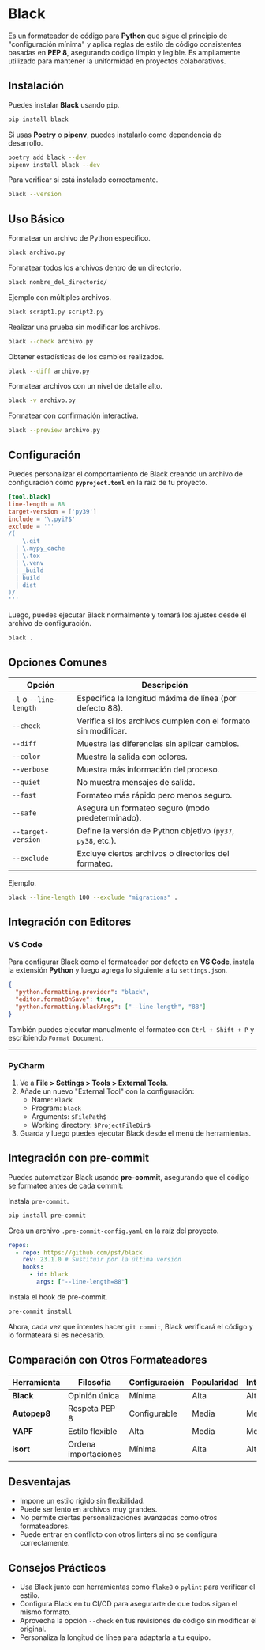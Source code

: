 # **Black**

Es un formateador de código para **Python** que sigue el principio de "configuración mínima" y aplica reglas de estilo de código consistentes basadas en **PEP 8**, asegurando código limpio y legible. Es ampliamente utilizado para mantener la uniformidad en proyectos colaborativos.

## **Instalación**

Puedes instalar **Black** usando `pip`.

```bash
pip install black
```

Si usas **Poetry** o **pipenv**, puedes instalarlo como dependencia de desarrollo.

```bash
poetry add black --dev
pipenv install black --dev
```

Para verificar si está instalado correctamente.

```bash
black --version
```

## **Uso Básico**

Formatear un archivo de Python específico.

```bash
black archivo.py
```

Formatear todos los archivos dentro de un directorio.

```bash
black nombre_del_directorio/
```

Ejemplo con múltiples archivos.

```bash
black script1.py script2.py
```

Realizar una prueba sin modificar los archivos.

```bash
black --check archivo.py
```

Obtener estadísticas de los cambios realizados.

```bash
black --diff archivo.py
```

Formatear archivos con un nivel de detalle alto.

```bash
black -v archivo.py
```

Formatear con confirmación interactiva.

```bash
black --preview archivo.py
```

## **Configuración**

Puedes personalizar el comportamiento de Black creando un archivo de configuración como **`pyproject.toml`** en la raíz de tu proyecto.

```toml
[tool.black]
line-length = 88
target-version = ['py39']
include = '\.pyi?$'
exclude = '''
/(
    \.git
  | \.mypy_cache
  | \.tox
  | \.venv
  | _build
  | build
  | dist
)/
'''
```

Luego, puedes ejecutar Black normalmente y tomará los ajustes desde el archivo de configuración.

```bash
black .
```

## **Opciones Comunes**

| Opción                 | Descripción                                                    |
| ---------------------- | -------------------------------------------------------------- |
| `-l` o `--line-length` | Especifica la longitud máxima de línea (por defecto 88).       |
| `--check`              | Verifica si los archivos cumplen con el formato sin modificar. |
| `--diff`               | Muestra las diferencias sin aplicar cambios.                   |
| `--color`              | Muestra la salida con colores.                                 |
| `--verbose`            | Muestra más información del proceso.                           |
| `--quiet`              | No muestra mensajes de salida.                                 |
| `--fast`               | Formateo más rápido pero menos seguro.                         |
| `--safe`               | Asegura un formateo seguro (modo predeterminado).              |
| `--target-version`     | Define la versión de Python objetivo (`py37`, `py38`, etc.).   |
| `--exclude`            | Excluye ciertos archivos o directorios del formateo.           |

Ejemplo.

```bash
black --line-length 100 --exclude "migrations" .
```

## **Integración con Editores**

### **VS Code**

Para configurar Black como el formateador por defecto en **VS Code**, instala la extensión **Python** y luego agrega lo siguiente a tu `settings.json`.

```json
{
  "python.formatting.provider": "black",
  "editor.formatOnSave": true,
  "python.formatting.blackArgs": ["--line-length", "88"]
}
```

También puedes ejecutar manualmente el formateo con `Ctrl + Shift + P` y escribiendo `Format Document`.

---

### **PyCharm**

1. Ve a **File > Settings > Tools > External Tools**.
2. Añade un nuevo "External Tool" con la configuración:
   - Name: `Black`
   - Program: `black`
   - Arguments: `$FilePath$`
   - Working directory: `$ProjectFileDir$`
3. Guarda y luego puedes ejecutar Black desde el menú de herramientas.

## **Integración con pre-commit**

Puedes automatizar Black usando **pre-commit**, asegurando que el código se formatee antes de cada commit:

Instala `pre-commit`.

```bash
pip install pre-commit
```

Crea un archivo `.pre-commit-config.yaml` en la raíz del proyecto.

```yaml
repos:
  - repo: https://github.com/psf/black
    rev: 23.1.0 # Sustituir por la última versión
    hooks:
      - id: black
        args: ["--line-length=88"]
```

Instala el hook de pre-commit.

```bash
pre-commit install
```

Ahora, cada vez que intentes hacer `git commit`, Black verificará el código y lo formateará si es necesario.

## **Comparación con Otros Formateadores**

| Herramienta  | Filosofía            | Configuración | Popularidad | Integración |
| ------------ | -------------------- | ------------- | ----------- | ----------- |
| **Black**    | Opinión única        | Mínima        | Alta        | Alta        |
| **Autopep8** | Respeta PEP 8        | Configurable  | Media       | Media       |
| **YAPF**     | Estilo flexible      | Alta          | Media       | Media       |
| **isort**    | Ordena importaciones | Mínima        | Alta        | Alta        |

## **Desventajas**

- Impone un estilo rígido sin flexibilidad.
- Puede ser lento en archivos muy grandes.
- No permite ciertas personalizaciones avanzadas como otros formateadores.
- Puede entrar en conflicto con otros linters si no se configura correctamente.

## **Consejos Prácticos**

- Usa Black junto con herramientas como `flake8` o `pylint` para verificar el estilo.
- Configura Black en tu CI/CD para asegurarte de que todos sigan el mismo formato.
- Aprovecha la opción `--check` en tus revisiones de código sin modificar el original.
- Personaliza la longitud de línea para adaptarla a tu equipo.
